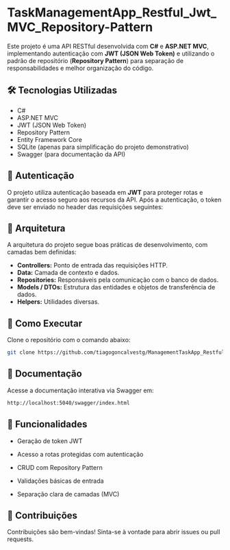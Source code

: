 # TaskManagementApp_Restful_Jwt_MVC_Repository-Pattern

Este projeto é uma API RESTful desenvolvida com **C#** e **ASP.NET MVC**, implementando autenticação com **JWT (JSON Web Token)** e utilizando o padrão de repositório (**Repository Pattern**) para separação de responsabilidades e melhor organização do código.

## 🛠️ Tecnologias Utilizadas

- C#  
- ASP.NET MVC  
- JWT (JSON Web Token)  
- Repository Pattern  
- Entity Framework Core  
- SQLite (apenas para simplificação do projeto demonstrativo)
- Swagger (para documentação da API)

## 🔐 Autenticação

O projeto utiliza autenticação baseada em **JWT** para proteger rotas e garantir o acesso seguro aos recursos da API. Após a autenticação, o token deve ser enviado no header das requisições seguintes:

## 🧱 Arquitetura

A arquitetura do projeto segue boas práticas de desenvolvimento, com camadas bem definidas:

- **Controllers:** Ponto de entrada das requisições HTTP.  
- **Data:** Camada de contexto e dados.  
- **Repositories:** Responsáveis pela comunicação com o banco de dados.  
- **Models / DTOs:** Estrutura das entidades e objetos de transferência de dados.  
- **Helpers:** Utilidades diversas.

## 🚀 Como Executar

Clone o repositório com o comando abaixo:
   ```bash
   git clone https://github.com/tiagogoncalvestg/ManagementTaskApp_Restful_Jwt_MVC_Repository-Pattern.git
```

## 📄 Documentação

Acesse a documentação interativa via Swagger em:

```bash
http://localhost:5040/swagger/index.html
```

## 📌 Funcionalidades

- Geração de token JWT

- Acesso a rotas protegidas com autenticação

- CRUD com Repository Pattern

- Validações básicas de entrada

- Separação clara de camadas (MVC)

## 🤝 Contribuições

Contribuições são bem-vindas! Sinta-se à vontade para abrir issues ou pull requests.

